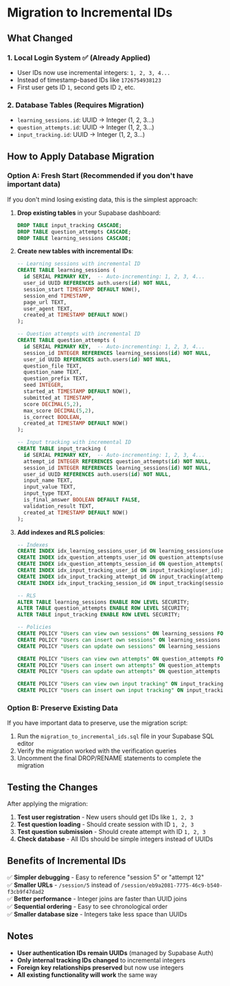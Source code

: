 # Migration to Incremental IDs

## What Changed

### 1. Local Login System ✅ (Already Applied)
- User IDs now use incremental integers: `1, 2, 3, 4...`
- Instead of timestamp-based IDs like `1726754938123`
- First user gets ID `1`, second gets ID `2`, etc.

### 2. Database Tables (Requires Migration)
- `learning_sessions.id`: UUID → Integer (1, 2, 3...)
- `question_attempts.id`: UUID → Integer (1, 2, 3...)  
- `input_tracking.id`: UUID → Integer (1, 2, 3...)

## How to Apply Database Migration

### Option A: Fresh Start (Recommended if you don't have important data)
If you don't mind losing existing data, this is the simplest approach:

1. **Drop existing tables** in your Supabase dashboard:
   ```sql
   DROP TABLE input_tracking CASCADE;
   DROP TABLE question_attempts CASCADE;
   DROP TABLE learning_sessions CASCADE;
   ```

2. **Create new tables with incremental IDs**:
   ```sql
   -- Learning sessions with incremental ID
   CREATE TABLE learning_sessions (
     id SERIAL PRIMARY KEY,  -- Auto-incrementing: 1, 2, 3, 4...
     user_id UUID REFERENCES auth.users(id) NOT NULL,
     session_start TIMESTAMP DEFAULT NOW(),
     session_end TIMESTAMP,
     page_url TEXT,
     user_agent TEXT,
     created_at TIMESTAMP DEFAULT NOW()
   );

   -- Question attempts with incremental ID
   CREATE TABLE question_attempts (
     id SERIAL PRIMARY KEY,  -- Auto-incrementing: 1, 2, 3, 4...
     session_id INTEGER REFERENCES learning_sessions(id) NOT NULL,
     user_id UUID REFERENCES auth.users(id) NOT NULL,
     question_file TEXT,
     question_name TEXT,
     question_prefix TEXT,
     seed INTEGER,
     started_at TIMESTAMP DEFAULT NOW(),
     submitted_at TIMESTAMP,
     score DECIMAL(5,2),
     max_score DECIMAL(5,2),
     is_correct BOOLEAN,
     created_at TIMESTAMP DEFAULT NOW()
   );

   -- Input tracking with incremental ID
   CREATE TABLE input_tracking (
     id SERIAL PRIMARY KEY,  -- Auto-incrementing: 1, 2, 3, 4...
     attempt_id INTEGER REFERENCES question_attempts(id) NOT NULL,
     session_id INTEGER REFERENCES learning_sessions(id) NOT NULL,
     user_id UUID REFERENCES auth.users(id) NOT NULL,
     input_name TEXT,
     input_value TEXT,
     input_type TEXT,
     is_final_answer BOOLEAN DEFAULT FALSE,
     validation_result TEXT,
     created_at TIMESTAMP DEFAULT NOW()
   );
   ```

3. **Add indexes and RLS policies**:
   ```sql
   -- Indexes
   CREATE INDEX idx_learning_sessions_user_id ON learning_sessions(user_id);
   CREATE INDEX idx_question_attempts_user_id ON question_attempts(user_id);
   CREATE INDEX idx_question_attempts_session_id ON question_attempts(session_id);
   CREATE INDEX idx_input_tracking_user_id ON input_tracking(user_id);
   CREATE INDEX idx_input_tracking_attempt_id ON input_tracking(attempt_id);
   CREATE INDEX idx_input_tracking_session_id ON input_tracking(session_id);

   -- RLS
   ALTER TABLE learning_sessions ENABLE ROW LEVEL SECURITY;
   ALTER TABLE question_attempts ENABLE ROW LEVEL SECURITY;
   ALTER TABLE input_tracking ENABLE ROW LEVEL SECURITY;

   -- Policies
   CREATE POLICY "Users can view own sessions" ON learning_sessions FOR SELECT USING (auth.uid() = user_id);
   CREATE POLICY "Users can insert own sessions" ON learning_sessions FOR INSERT WITH CHECK (auth.uid() = user_id);
   CREATE POLICY "Users can update own sessions" ON learning_sessions FOR UPDATE USING (auth.uid() = user_id);

   CREATE POLICY "Users can view own attempts" ON question_attempts FOR SELECT USING (auth.uid() = user_id);
   CREATE POLICY "Users can insert own attempts" ON question_attempts FOR INSERT WITH CHECK (auth.uid() = user_id);
   CREATE POLICY "Users can update own attempts" ON question_attempts FOR UPDATE USING (auth.uid() = user_id);

   CREATE POLICY "Users can view own input tracking" ON input_tracking FOR SELECT USING (auth.uid() = user_id);
   CREATE POLICY "Users can insert own input tracking" ON input_tracking FOR INSERT WITH CHECK (auth.uid() = user_id);
   ```

### Option B: Preserve Existing Data
If you have important data to preserve, use the migration script:

1. Run the `migration_to_incremental_ids.sql` file in your Supabase SQL editor
2. Verify the migration worked with the verification queries
3. Uncomment the final DROP/RENAME statements to complete the migration

## Testing the Changes

After applying the migration:

1. **Test user registration** - New users should get IDs like `1, 2, 3`
2. **Test question loading** - Should create session with ID `1, 2, 3`
3. **Test question submission** - Should create attempt with ID `1, 2, 3`
4. **Check database** - All IDs should be simple integers instead of UUIDs

## Benefits of Incremental IDs

✅ **Simpler debugging** - Easy to reference "session 5" or "attempt 12"  
✅ **Smaller URLs** - `/session/5` instead of `/session/eb9a2081-7775-46c9-b540-f3cb9f47dad2`  
✅ **Better performance** - Integer joins are faster than UUID joins  
✅ **Sequential ordering** - Easy to see chronological order  
✅ **Smaller database size** - Integers take less space than UUIDs  

## Notes

- **User authentication IDs remain UUIDs** (managed by Supabase Auth)
- **Only internal tracking IDs changed** to incremental integers
- **Foreign key relationships preserved** but now use integers
- **All existing functionality will work** the same way
